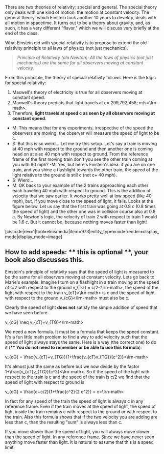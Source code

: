 There are two theories of relativity; special and general. The special theory only deals with one kind of motion: the motion at constant velocity. The general theory, which Einstein took another 10 years to develop, deals with all motion in spacetime. It turns out to be a theory about gravity, and, as such, it has a very different "flavor," which we will discuss very briefly at the end of the class.

What Einstein did with special relativity is to propose to extend the old relativity principle to all laws of physics (not just mechanics).

> _Principle of Relativity (ala Newton): All the laws of physics (not just mechanics) are the same for all observers moving at constant velocity._

From this principle, the theory of special relativity follows. Here is the logic for special relativity: 

1. Maxwell's theory of electricity is true for all observers moving at constant speed.
2. Maxwell's theory predicts that light travels at <lrn-math> c= 299,792,458\;  m/s<\lrn-math>.
3. Therefore, **light travels at speed c as seen by all observers moving at constant speed**.

- M: This means that for any experiments, irrespective of the speed the observers are moving, the observer will measure the speed of light to be c.
- S: But this is so weird... Let me try this setup. Let's say a train is moving at 40 mph with respect to the ground and then another one is coming head on at also 40 mph with respect to ground. From the reference frame of the first moving train don't you see the other train coming at you with 80 mph?
-M: Yes, but here's Einstein's idea: if you are on one train, and you shine a flashlight towards the other train, the speed of the light relative to the ground is still c (not c+ 40 mph).
- S: Wierd...
- M: OK back to your example of the 2 trains approaching each other each traveling 40 mph with respect to ground. This is the addition of velocity that we saw earlier. It works pretty well at low speed (like 40 mph), but, if you move close to the speed of light, it fails. Looks at the figure below. Let us say that the first train was going at 0.8 c (0.8 times the speed of light) and the other one was in collision course also at 0.8 c. By Newton's logic, the velocity of train 2 with respect to train 1 would be 1.6 c. But it cannot be, because nothing moves faster than light!

[ciscode|rev=1|tool=elmsmedia|item=973|entity_type=node|render=display_mode|display_mode=image]

## How to add  speeds: \*\* this is optional \*\*, your book also discusses this.

Einstein's principle of relativity says that the speed of light is measured to be the same for all observers moving at constant velocity. Lets go back to Marie's example: Imagine I turn on a flashlight in a train moving at the speed of c/2 with respect to the ground <lrn-math>v_{TG} = c/2<\lrn-math>, the speed of the light with respect to the train <lrn-math>v_{cT}<\lrn-math> is c and the speed of light with respect to the ground <lrn-math>v_{cG}<\lrn-math> must also be c. 

Clearly the speed of light **does not** satisfy the simple addition of speed that we have seen before.

<lrn-math>v_{cG} \neq v_{cT}+v_{TG}<\lrn-math>

We need a new formula. It must be a formula that keeps the speed constant. It's a fun little math problem to find a way to add velocity such that the speed of light always stays the same. Here is a way (the correct one) to do it (**\*\* You do not need to remember or be able to use this formula**):

<lrn-math> v_{cG} = \frac{v_{cT}+v_{TG}}{1+\frac{v_{cT}v_{TG}}{c^2}}<\lrn-math>

It's almost just the same as before but we now divide by the factor <lrn-math>1+\frac{v_{cT}v_{TG}}{c^2}<\lrn-math>. So if the speed of the light with respect to the train is c and the speed of the train is c/2 we find that the speed of light with respect to ground is

<lrn-math> v_{cG} = \frac{c+c/2}{1+\frac{c^2}{2 c^2}} = c<\lrn-math>

In fact for any speed of the train the speed of light is always c in any reference frame. Even if the train moves at the speed of light, the speed of light inside the train remains c with respect to the ground or with respect to the train. Also this formula shows that if the two velocity you are adding are less than c, than the resulting "sum" is always less than c.

If you move slower than the speed of light, you will always move slower than the speed of light. In any reference frame. Since we have never seen anything move faster than light. It is natural to assume that this is a speed limit.